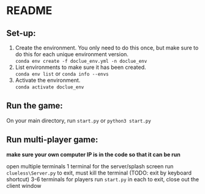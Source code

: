 # README

## Set-up:
1. Create the environment. You only need to do this once, but make sure to do this for each unique environment version. \
  `conda env create -f doclue_env.yml -n doclue_env`
2. List environments to make sure it has been created. \
  `conda env list` or `conda info --envs` 
3. Activate the environment. \
  `conda activate doclue_env`

## Run the game:

On your main directory, run `start.py` or `python3 start.py`

## Run multi-player game:

**make sure your own computer IP is in the code so that it can be run**

open multiple terminals
1 terminal for the server/splash screen
    run `clueless\Server.py`
    to exit, must kill the terminal (TODO: exit by keyboard shortcut)
3-6 terminals for players
    run `start.py` in each
    to exit, close out the client window
